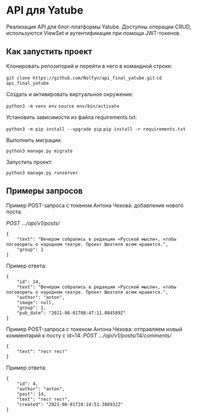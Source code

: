 # API для Yatube
Реализация API для блог-платформы Yatube. Доступны операции CRUD, используются ViewSet и аутентификация при помощи JWT-токенов.

## Как запустить проект
Клонировать репозиторий и перейти в него в командной строке:

`git clone https://github.com/Nolfyn/api_final_yatube.git`
`cd api_final_yatube`

Cоздать и активировать виртуальное окружение:

`python3 -m venv env`
`source env/bin/activate`

Установить зависимости из файла requirements.txt:

`python3 -m pip install --upgrade pip`
`pip install -r requirements.txt`

Выполнить миграции:

`python3 manage.py migrate`

Запустить проект:

`python3 manage.py runserver`

## Примеры запросов
Пример POST-запроса с токеном Антона Чехова: добавление нового поста.

_POST .../api/v1/posts/_

```
{
    "text": "Вечером собрались в редакции «Русской мысли», чтобы поговорить о народном театре. Проект Шехтеля всем нравится.",
    "group": 1
} 
```

Пример ответа:

```
{
    "id": 14,
    "text": "Вечером собрались в редакции «Русской мысли», чтобы поговорить о народном театре. Проект Шехтеля всем нравится.",
    "author": "anton",
    "image": null,
    "group": 1,
    "pub_date": "2021-06-01T08:47:11.084589Z"
} 
```

Пример POST-запроса с токеном Антона Чехова: отправляем новый комментарий к посту с id=14.
_POST .../api/v1/posts/14/comments/_

```
{
    "text": "тест тест"
} 
```

Пример ответа:

```
{
    "id": 4,
    "author": "anton",
    "post": 14,
    "text": "тест тест",
    "created": "2021-06-01T10:14:51.388932Z"
} 
```
